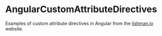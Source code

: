 # AngularCustomAttributeDirectives

Examples of custom attribute directives in Angular from the [lishman.io](http://lishman.io) website.
